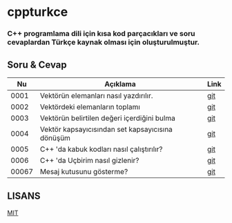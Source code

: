 # cppturkce

### C++ programlama dili için kısa kod parçacıkları ve soru cevaplardan Türkçe kaynak olması için oluşturulmuştur.

## Soru & Cevap

| Nu    | Açıklama                                         | Link                                                                                      |
| ----- | ------------------------------------------------ | ----------------------------------------------------------------------------------------- |
| 0001  | Vektörün elemanları nasıl yazdırılır.            | [git](https://github.com/hun756/cppturkce/blob/main/docs/Vektorun_toplami.md)             |
| 0002  | Vektördeki elemanların toplamı                   | [git](https://github.com/hun756/cppturkce/blob/main/docs/vektor_elemanlarini_yazdirma.md) |
| 0003  | Vektörün belirtilen değeri içerdiğini bulma      | [git](https://github.com/hun756/cppturkce/blob/main/docs/vector_contains.md)              |
| 0004  | Vektör kapsayıcısından set kapsayıcısına dönüşüm | [git](https://github.com/hun756/cppturkce/blob/main/docs/vektor_set_donusum.md)           |
| 0005  | C++ 'da kabuk kodları nasıl çalıştırılır?        | [git](https://github.com/hun756/cppturkce/blob/main/docs/kabuk_komutu.md)                 |
| 0006  | C++ 'da Uçbirim nasıl gizlenir?                  | [git](https://github.com/hun756/cppturkce/blob/main/docs/ucbirim_gizleme.md)              |
| 00067 | Mesaj kutusunu gösterme?                         | [git](https://github.com/hun756/cppturkce/blob/main/docs/mesaj_kutusu.md)              |

## LISANS
[MIT](https://github.com/hun756/cppturkce/blob/main/LICENSE)